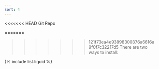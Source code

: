 ```yaml
---
sort: 4
---
```


<<<<<<< HEAD
Git Repo

=======
>>>>>>> 121f73ea4e93898300376a6616a9f0f7c32217d5
There are two ways to install:

{% include list.liquid %}

